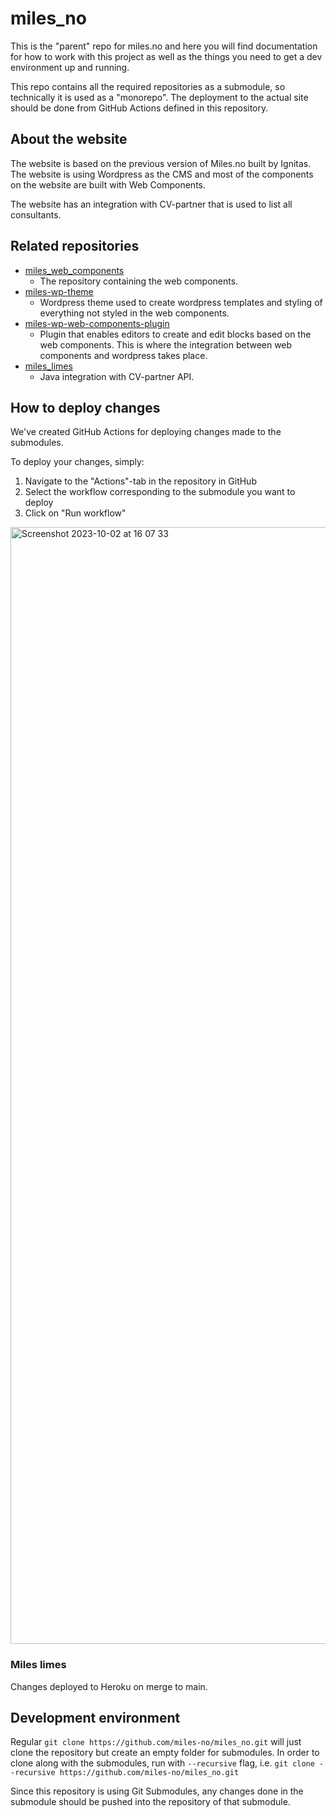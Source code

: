 # miles_no

This is the "parent" repo for miles.no and here you will find documentation for how to work with this project as well as the things you need to get a dev environment up and running.

This repo contains all the required repositories as a submodule, so technically it is used as a "monorepo". The deployment to the actual site should be done from GitHub Actions defined in this repository.

## About the website

The website is based on the previous version of Miles.no built by Ignitas. The website is using Wordpress as the CMS and most of the components on the website are built with Web Components.

The website has an integration with CV-partner that is used to list all consultants.

## Related repositories

- [miles_web_components](https://github.com/miles-no/miles_web_components)
  - The repository containing the web components.
- [miles-wp-theme](https://github.com/miles-no/miles-wp-theme)
  - Wordpress theme used to create wordpress templates and styling of everything not styled in the web components.
- [miles-wp-web-components-plugin](https://github.com/miles-no/miles-wp-web-components-plugin)
  - Plugin that enables editors to create and edit blocks based on the web components. This is where the integration between web components and wordpress takes place.
- [miles_limes](https://github.com/miles-no/miles_limes)
  - Java integration with CV-partner API.

## How to deploy changes

We've created GitHub Actions for deploying changes made to the submodules.

To deploy your changes, simply:

1. Navigate to the "Actions"-tab in the repository in GitHub
2. Select the workflow corresponding to the submodule you want to deploy
3. Click on "Run workflow"
<img width="1787" alt="Screenshot 2023-10-02 at 16 07 33" src="https://github.com/miles-no/miles_no/assets/9723394/11d4ad30-ce8f-4ce0-81e1-6bb38f7966cb">

### Miles limes

Changes deployed to Heroku on merge to main.

## Development environment

Regular `git clone https://github.com/miles-no/miles_no.git` will just clone the repository but create an empty folder for submodules.
In order to clone along with the submodules, run with `--recursive` flag, i.e. `git clone --recursive https://github.com/miles-no/miles_no.git`

Since this repository is using Git Submodules, any changes done in the submodule should be pushed into the repository of that submodule.
